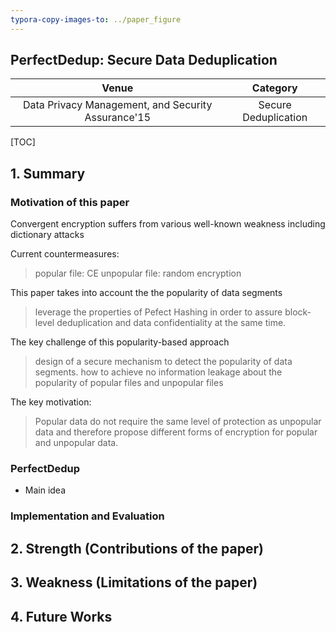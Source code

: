 ```yaml
---
typora-copy-images-to: ../paper_figure
---
```

PerfectDedup: Secure Data Deduplication
------------------------------------------
|           Venue            |       Category       |
| :------------------------: | :------------------: |
| Data Privacy Management, and Security Assurance'15 | Secure Deduplication |
[TOC]

## 1. Summary
### Motivation of this paper
Convergent encryption suffers from various well-known weakness including dictionary attacks

Current countermeasures: 
> popular file: CE
> unpopular file: random encryption

This paper takes into account the the popularity of data segments
> leverage the properties of Pefect Hashing in order to assure block-level deduplication and data confidentiality at the same time.

The key challenge of this popularity-based approach
> design of a secure mechanism to detect the popularity of data segments.
> how to achieve no information leakage about the popularity of popular files and unpopular files

The key motivation:
> Popular data do not require the same level of protection as unpopular data and therefore propose different forms of encryption for popular and unpopular data.

### PerfectDedup
- Main idea



### Implementation and Evaluation

## 2. Strength (Contributions of the paper)

## 3. Weakness (Limitations of the paper)

## 4. Future Works
